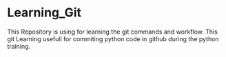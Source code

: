 # Learning_Git
This Repository is using for learning the git commands and workflow.
This git Learning usefull for commiting python code in github during the python training.
